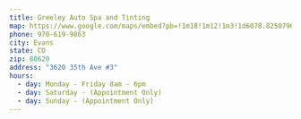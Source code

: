 ```yaml
---
title: Greeley Auto Spa and Tinting
map: https://www.google.com/maps/embed?pb=!1m18!1m12!1m3!1d6078.825079696553!2d-104.73651437442189!3d40.37754854341355!2m3!1f0!2f0!3f0!3m2!1i1024!2i768!4f13.1!3m3!1m2!1s0x876ea123e5fd1c41%3A0x99b3b4d2c3c54789!2s3620+35th+Ave+%233%2C+Evans%2C+CO+80620!5e0!3m2!1sen!2sus!4v1483197831576
phone: 970-619-9863
city: Evans
state: CO
zip: 80620
address: "3620 35th Ave #3"
hours:
  - day: Monday - Friday 8am - 6pm
  - day: Saturday - (Appointment Only)
  - day: Sunday - (Appointment Only)
---
```

